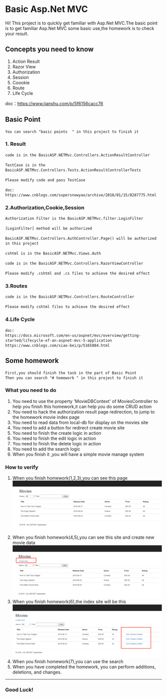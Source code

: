 # Basic Asp.Net MVC 
Hi! This project is to quickly get familiar with Asp.Net MVC.The basic point is to get familiar Asp.Net MVC some basic use,the homework is to check your result.

## Concepts you need to know
1. Action Result
2. Razor View
3. Authorization
4. Session
5. Coookie
6. Route
7. Life Cycle

doc：https://www.jianshu.com/p/5f6156cacc76

## Basic Point

    You can search "basic points  " in this project to finish it
### 1. Result
    code is in the BasicASP.NETMvc.Controllers.ActionResultController
    
    TestCase is in the BasicASP.NETMvc.Controllers.Tests.ActionResultControllerTests
    
    Please modify code and pass TestCase
    
    doc: https://www.cnblogs.com/supersnowyao/archive/2018/01/15/8287775.html
### 2.Authorization,Cookie,Session
    Authorization Filter is the BasicASP.NETMvc.filter.LoginFilter 
    
    [LoginFilter] method will be authorized
    
    BasicASP.NETMvc.Controllers.AuthController.Page() will be authorized in this project 
    
    cshtml is in the BasicASP.NETMvc.Views.Auth
    
    code is in the BasicASP.NETMvc.Controllers.RazorViewController 
    
    Please modify .cshtml and .cs files to achieve the desired effect
    
### 3.Routes
    code is in the BasicASP.NETMvc.Controllers.RouteController
    
    Please modify cshtml files to achieve the desired effect
### 4.Life Cycle
    doc:
    https://docs.microsoft.com/en-us/aspnet/mvc/overview/getting-started/lifecycle-of-an-aspnet-mvc-5-application
    https://www.cnblogs.com/xiao-bei/p/5165884.html
    
## Some homework
    First,you should finish the task in the part of Basic Point
    Then you can search "# homework " in this project to finish it
### What you need to do
1. You need to use the property 'MovieDBContext' of MoviesController to help you finish this homework,it can help you do some CRUD action
2. You need to hack the authorization result page redirection, to jump to the homework movie index page
3. You need to read data from local-db for display on the movies site
4. You need to add a button for redirect create movie site
5. You need to finish the create logic in action
6. You need to finish the edit logic in action
7. You need to finish the delete logic in action
8. You need to add the search logic
9. When you finish it ,you will have a simple movie manage system

### How to verify

1. When you finish homework(1,2,3),you can see this page
![image](BasicASP.NETMvc/mockup/Index-BasicPage.png)
2. When you finish homework(4,5),you can see this site and create new movie data
![image](BasicASP.NETMvc/mockup/Index-CreateButton.png)
3. When you finish homework(6),the index site will be this
![image](BasicASP.NETMvc/mockup/Index-HasEdit.png)
4. When you finish homework(7),you can use the search
5. When you have completed the homework, you can perform additions, deletions, and changes.
--- 
### Good Luck!
